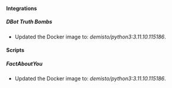 
#### Integrations

##### DBot Truth Bombs
- Updated the Docker image to: *demisto/python3:3.11.10.115186*.




#### Scripts

##### FactAboutYou
- Updated the Docker image to: *demisto/python3:3.11.10.115186*.



